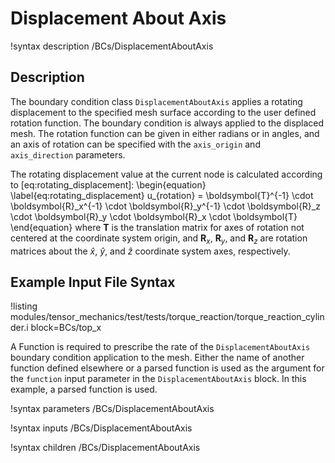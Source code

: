 # Displacement About Axis

!syntax description /BCs/DisplacementAboutAxis

## Description

The boundary condition class `DisplacementAboutAxis` applies a rotating displacement to the specified
mesh surface according to the user defined rotation function.  The boundary condition is always
applied to the displaced mesh.  The rotation function can be given in either radians or in angles,
and an axis of rotation can be specified with the `axis_origin` and `axis_direction` parameters.

The rotating displacement value at the current node is calculated according to
[eq:rotating_displacement]:
\begin{equation}
\label{eq:rotating_displacement}
u_{rotation} = \boldsymbol{T}^{-1} \cdot \boldsymbol{R}_x^{-1} \cdot \boldsymbol{R}_y^{-1} \cdot \boldsymbol{R}_z \cdot \boldsymbol{R}_y \cdot \boldsymbol{R}_x \cdot \boldsymbol{T}
\end{equation}
where $\boldsymbol{T}$ is the translation matrix for axes of rotation not centered at the coordinate
system origin, and $\boldsymbol{R}_x$, $\boldsymbol{R}_y$, and $\boldsymbol{R}_z$ are rotation matrices about the
$\hat{x}$, $\hat{y}$, and $\hat{z}$ coordinate system axes, respectively.

## Example Input File Syntax

!listing modules/tensor_mechanics/test/tests/torque_reaction/torque_reaction_cylinder.i
         block=BCs/top_x

A Function is required to prescribe the rate of the `DisplacementAboutAxis` boundary condition
application to the mesh. Either the name of another function defined elsewhere or a parsed
function is used as the argument for the `function` input parameter in the `DisplacementAboutAxis`
block. In this example, a parsed function is used.

!syntax parameters /BCs/DisplacementAboutAxis

!syntax inputs /BCs/DisplacementAboutAxis

!syntax children /BCs/DisplacementAboutAxis
